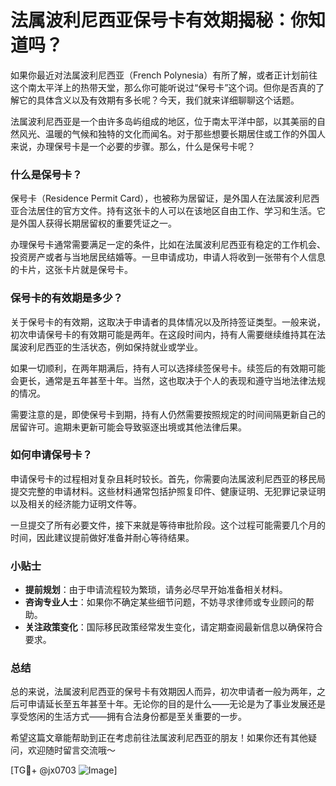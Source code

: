 # 法属波利尼西亚保号卡有效期揭秘：你知道吗？

如果你最近对法属波利尼西亚（French Polynesia）有所了解，或者正计划前往这个南太平洋上的热带天堂，那么你可能听说过“保号卡”这个词。但你是否真的了解它的具体含义以及有效期有多长呢？今天，我们就来详细聊聊这个话题。

法属波利尼西亚是一个由许多岛屿组成的地区，位于南太平洋中部，以其美丽的自然风光、温暖的气候和独特的文化而闻名。对于那些想要长期居住或工作的外国人来说，办理保号卡是一个必要的步骤。那么，什么是保号卡呢？

### 什么是保号卡？

保号卡（Residence Permit Card），也被称为居留证，是外国人在法属波利尼西亚合法居住的官方文件。持有这张卡的人可以在该地区自由工作、学习和生活。它是外国人获得长期居留权的重要凭证之一。

办理保号卡通常需要满足一定的条件，比如在法属波利尼西亚有稳定的工作机会、投资房产或者与当地居民结婚等。一旦申请成功，申请人将收到一张带有个人信息的卡片，这张卡片就是保号卡。

### 保号卡的有效期是多少？

关于保号卡的有效期，这取决于申请者的具体情况以及所持签证类型。一般来说，初次申请保号卡的有效期可能是两年。在这段时间内，持有人需要继续维持其在法属波利尼西亚的生活状态，例如保持就业或学业。

如果一切顺利，在两年期满后，持有人可以选择续签保号卡。续签后的有效期可能会更长，通常是五年甚至十年。当然，这也取决于个人的表现和遵守当地法律法规的情况。

需要注意的是，即使保号卡到期，持有人仍然需要按照规定的时间间隔更新自己的居留许可。逾期未更新可能会导致驱逐出境或其他法律后果。

### 如何申请保号卡？

申请保号卡的过程相对复杂且耗时较长。首先，你需要向法属波利尼西亚的移民局提交完整的申请材料。这些材料通常包括护照复印件、健康证明、无犯罪记录证明以及相关的经济能力证明文件等。

一旦提交了所有必要文件，接下来就是等待审批阶段。这个过程可能需要几个月的时间，因此建议提前做好准备并耐心等待结果。

### 小贴士

- **提前规划**：由于申请流程较为繁琐，请务必尽早开始准备相关材料。
- **咨询专业人士**：如果你不确定某些细节问题，不妨寻求律师或专业顾问的帮助。
- **关注政策变化**：国际移民政策经常发生变化，请定期查阅最新信息以确保符合要求。

### 总结

总的来说，法属波利尼西亚的保号卡有效期因人而异，初次申请者一般为两年，之后可申请延长至五年甚至十年。无论你的目的是什么——无论是为了事业发展还是享受悠闲的生活方式——拥有合法身份都是至关重要的一步。

希望这篇文章能帮助到正在考虑前往法属波利尼西亚的朋友！如果你还有其他疑问，欢迎随时留言交流哦～

[TG💪+ @jx0703 ![Image](https://github.com/user-attachments/assets/dbca1d08-cadb-493c-b0ec-ad6f7a83f270)]